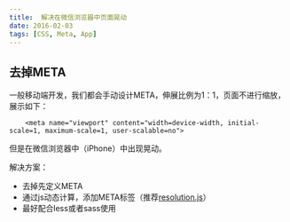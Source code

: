 ```yaml
---
title:  解决在微信浏览器中页面晃动
date: 2016-02-03
tags: [CSS, Meta, App]
---
```


## 去掉META

一般移动端开发，我们都会手动设计META，伸展比例为1：1，页面不进行缩放，展示如下：

		<meta name="viewport" content="width=device-width, initial-scale=1, maximum-scale=1, user-scalable=no">

但是在微信浏览器中（iPhone）中出现晃动。

解决方案：

- 去掉先定义META
- 通过js动态计算，添加META标签（推荐[resolution.js](https://github.com/dukegod/h5-demos/blob/master/demos/dynamic_modifing_meta/resolution.js)）
- 最好配合less或者sass使用

